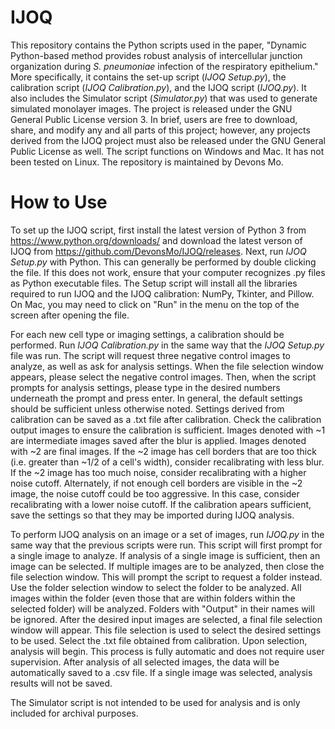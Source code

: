 # IJOQ
This repository contains the Python scripts used in the paper, "Dynamic Python-based method provides robust analysis of intercellular junction organization during *S. pneumoniae* infection of the respiratory epithelium." More specifically, it contains the set-up script (*IJOQ Setup.py*), the calibration script (*IJOQ Calibration.py*), and the IJOQ script (*IJOQ.py*). It also includes the Simulator script (*Simulator.py*) that was used to generate simulated monolayer images. The project is released under the GNU General Public License version 3. In brief, users are free to download, share, and modify any and all parts of this project; however, any projects derived from the IJOQ project must also be released under the GNU General Public License as well. The script functions on Windows and Mac. It has not been tested on Linux. The repository is maintained by Devons Mo.

# How to Use

To set up the IJOQ script, first install the latest version of Python 3 from https://www.python.org/downloads/ and download the latest verson of IJOQ from https://github.com/DevonsMo/IJOQ/releases. Next, run *IJOQ Setup.py* with Python. This can generally be performed by double clicking the file. If this does not work, ensure that your computer recognizes .py files as Python executable files. The Setup script will install all the libraries required to run IJOQ and the IJOQ calibration: NumPy, Tkinter, and Pillow. On Mac, you may need to click on "Run" in the menu on the top of the screen after opening the file.

For each new cell type or imaging settings, a calibration should be performed. Run *IJOQ Calibration.py* in the same way that the *IJOQ Setup.py* file was run. The script will request three negative control images to analyze, as well as ask for analysis settings. When the file selection window appears, please select the negative control images. Then, when the script prompts for analysis settings, please type in the desired numbers underneath the prompt and press enter. In general, the default settings should be sufficient unless otherwise noted. Settings derived from calibration can be saved as a .txt file after calibration. Check the calibration output images to ensure the calibration is sufficient. Images denoted with ~1 are intermediate images saved after the blur is applied. Images denoted with ~2 are final images. If the ~2 image has cell borders that are too thick (i.e. greater than ~1/2 of a cell's width), consider recalibrating with less blur. If the ~2 image has too much noise, consider recalibrating with a higher noise cutoff. Alternately, if not enough cell borders are visible in the ~2 image, the noise cutoff could be too aggressive. In this case, consider recalibrating with a lower noise cutoff. If the calibration apears sufficient, save the settings so that they may be imported during IJOQ analysis.

To perform IJOQ analysis on an image or a set of images, run *IJOQ.py* in the same way that the previous scripts were run. This script will first prompt for a single image to analyze. If analysis of a single image is sufficient, then an image can be selected. If multiple images are to be analyzed, then close the file selection window. This will prompt the script to request a folder instead. Use the folder selection window to select the folder to be analyzed. All images within the folder (even those that are within folders within the selected folder) will be analyzed. Folders with "Output" in their names will be ignored. After the desired input images are selected, a final file selection window will appear. This file selection is used to select the desired settings to be used. Select the .txt file obtained from calibration. Upon selection, analysis will begin. This process is fully automatic and does not require user supervision. After analysis of all selected images, the data will be automatically saved to a .csv file. If a single image was selected, analysis results will not be saved.

The Simulator script is not intended to be used for analysis and is only included for archival purposes.

